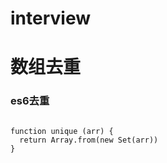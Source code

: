 # interview

# 数组去重
### es6去重
```

function unique (arr) {
  return Array.from(new Set(arr))
}

```
